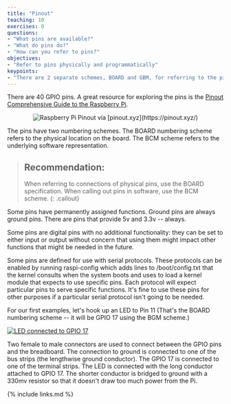 ```yaml
---
title: "Pinout"
teaching: 10
exercises: 0
questions:
- "What pins are available?"
- "What do pins do?"
- "How can you refer to pins?"
objectives:
- "Refer to pins physically and programmatically"
keypoints:
- "There are 2 separate schemes, BOARD and GBM, for referring to the pins."
---
```

There are 40 GPIO pins. A great resource for exploring the pins is the [Pinout Comprehensive Guide to the Raspberry Pi](https://pinout.xyz/).

<p align="center"><img src="https://pinout.xyz/resources/raspberry-pi-pinout.png" alt="Raspberry Pi Pinout">
via [pinout.xyz](https://pinout.xyz/)
</p>

The pins have two numbering schemes. The BOARD numbering scheme refers to the physical location on the board. The BCM scheme refers to the underlying software representation.

> ## Recommendation:
>
> When referring to connections of physical pins, use the BOARD specification. When calling out pins in software, use the BCM scheme.
{: .callout}

Some pins have permanently assigned functions. Ground pins are always ground pins. There are pins that provide 5v and 3.3v -- always.

Some pins are digital pins with no additional functionality: they can be set to either input or output without concern that using them might impact other functions that might be needed in the future.

Some pins are defined for use with serial protocols. These protocols can be enabled by running raspi-config which adds lines to /boot/config.txt that the kernel consults when the system boots and uses to load a kernel module that expects to use specific pins. Each protocol will expect particular pins to serve specific functions. It's fine to use these pins for other purposes if a particular serial protocol isn't going to be needed.

For our first examples, let's hook up an LED to Pin 11 (That's the BOARD numbering scheme -- it will be GPIO 17 using the BGM scheme.)

<a href="{{ page.root }}/fig/gpio_17_med.jpg">
  <img src="{{ page.root }}/fig/gpio_17_full.jpg" alt="LED connected to GPIO 17" />
</a>

Two female to male connectors are used to connect between the GPIO pins and the breadboard. The connection to ground is connected to one of the bus strips (the lengthwise ground conductor). The GPIO 17 is connected to one of the terminal strips. The LED is connected with the long conductor attached to GPIO 17. The shorter conductor is bridged to ground with a 330mv resistor so that it doesn't draw too much power from the Pi.

{% include links.md %}
